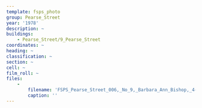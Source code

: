 ```yaml
---
template: fsps_photo
group: Pearse_Street
year: '1978'
description: ~
buildings:
    - Pearse_Street/9_Pearse_Street
coordinates: ~
heading: ~
classification: ~
section: ~
cell: ~
film_roll: ~
files:
    -
        filename: 'FSPS_Pearse_Street_006,_No_9,_Barbara_Ann_Bishop,_4-2-D,_1978.png'
        caption: ''
---
```

